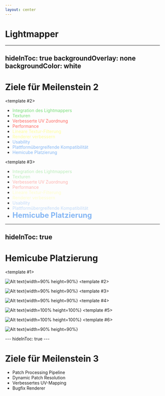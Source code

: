 ```yaml
---
layout: center
---
```


# Lightmapper

---
hideInToc: true
backgroundOverlay: none
backgroundColor: white
---

# Ziele für Meilenstein 2

<v-switch>
<template #0>

- Integration des Lightmappers
- Texturen
- Verbesserte UV Zuordnung
- Performance
- Lineare Textur-Filterung
- Renderer verbessern
</template>
<template #1>

- <span style="color: #77dd77;">Integration des Lightmappers</span>
- <span style="color: #77dd77;">Texturen</span>
- <span style="color: #ff6961;">Verbesserte UV Zuordnung</span>
- <span style="color: #ff6961;">Performance</span>
- <span style="color: #fdfd96;">Lineare Textur-Filterung</span>
- <span style="color: #fdfd96;">Renderer verbessern</span>
</template>

<template #2>

- <span style="color: #77dd77;">Integration des Lightmappers</span>
- <span style="color: #77dd77;">Texturen</span>
- <span style="color: #ff6961;">Verbesserte UV Zuordnung</span>
- <span style="color: #ff6961;">Performance</span>
- <span style="color: #fdfd96;">Lineare Textur-Filterung</span>
- <span style="color: #fdfd96;">Renderer verbessern</span>
- <span style="color: #84b6f4;">Usability</span>
- <span style="color: #84b6f4;">Plattformübergreifende Kompatibilität</span>
- <span style="color: #84b6f4;">Hemicube Platzierung</span>
</template>

<template #3>

- <span style="color: #77dd77;opacity: 0.5;">Integration des Lightmappers</span>
- <span style="color: #77dd77;opacity: 0.5;">Texturen</span>
- <span style="color: #ff6961;opacity: 0.5;">Verbesserte UV Zuordnung</span>
- <span style="color: #ff6961;opacity: 0.5;">Performance</span>
- <span style="color: #fdfd96;opacity: 0.5;">Lineare Textur-Filterung</span>
- <span style="color: #fdfd96;opacity: 0.5;">Renderer verbessern</span>
- <span style="color: #84b6f4;opacity: 0.5;">Usability</span>
- <span style="color: #84b6f4;opacity: 0.5;">Plattformübergreifende Kompatibilität</span>
- **<span style="color: #84b6f4; font-size: 24px;">Hemicube Platzierung</span>**
</template>
</v-switch>

---
hideInToc: true
---

# Hemicube Platzierung

<v-switch>
<template #0>

![Alt text](/img/fabian/img_hemicube_placement.png){width=90% height=90%}
</template>
<template #1>

![Alt text](/img/fabian/img_hemicube_pov.png){width=90% height=90%}
</template>
<template #2>

![Alt text](/img/fabian/img_hemicube_placement.png){width=90% height=90%}
</template>
<template #3>

![Alt text](/img/fabian/img_ref.png){width=90% height=90%}
</template>
<template #4>

<style>
img {
  image-rendering: pixelated;
}
</style>

![Alt text](/img/fabian/img_uvs.png){width=100% height=100%}
</template>
<template #5>

<style>
img {
  image-rendering: pixelated;
}
</style>

![Alt text](/img/fabian/img_lm_nofill.png){width=100% height=100%}
</template>
<template #6>

<style>
img {
  image-rendering: pixelated;
}
</style>

![Alt text](/img/fabian/img_lm_filled.png){width=90% height=90%}

</template>
</v-switch>
---
hideInToc: true
---

# Ziele für Meilenstein 3

- Patch Processing Pipeline
- Dynamic Patch Resolution
- Verbessertes UV-Mapping
- Bugfix Renderer



